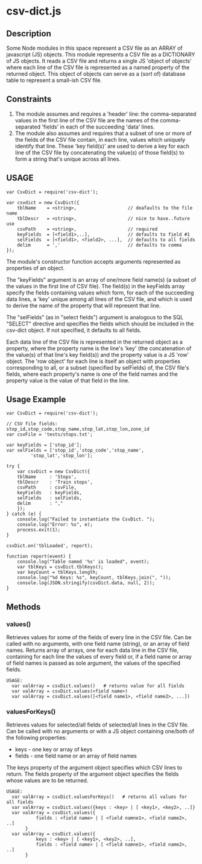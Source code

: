 # csv-dict.js

## Description

Some Node modules in this space represent a CSV file as an ARRAY of
javascript (JS) objects.  This module represents a CSV file as a
DICTIONARY of JS objects.  It reads a CSV file and returns a single JS
'object of objects' where each line of the CSV file is represented as
a named property of the returned object.  This object of objects can
serve as a (sort of) database table to represent a small-ish CSV file.

## Constraints

1. The module assumes and requires a 'header' line: the
   comma-separated values in the first line of the CSV file are the
   names of the comma-separated 'fields' in each of the succeeding
   'data' lines.
2. The module also assumes and requires that a subset of one or more
   of the fields of the CSV file contain, in each line, values which
   uniquely identify that line.  These 'key field(s)' are used to
   derive a key for each line of the CSV file by concatenating the
   value(s) of those field(s) to form a string that's unique across
   all lines.

## USAGE

    var CsvDict = require('csv-dict');
    
    var csvdict = new CsvDict({
        tblName    = <string>,                   // deafaults to the file name
        tblDescr   = <string>,                   // nice to have..future use
        csvPath    = <string>,                   // required
        keyFields  = [<field1>,..],              // defaults to field #1
        selFields  = [<field1>, <field2>, ...],  // defaults to all fields
        delim      = ','                         // defaults to comma
	});



The module's constructor function accepts arguments represented as
properties of an object.

The "keyFields" argument is an array of one/more field name(s) (a
subset of the values in the first line of CSV file).  The field(s) in the
keyFields array specify the fields containing values which form, for
each of the succeeding data lines, a 'key' unique among all lines
of the CSV file, and which is used to derive the name of the property
that will represent that line.

The "selFields" (as in "select fields") argument is analogous to the
SQL "SELECT" directive and specifies the fields which should be
included in the csv-dict object.  If not specified, it defaults to all
fields.

Each data line of the CSV file is represented in the returned object
as a property, where the property name is the line's 'key' (the
concatenation of the value(s) of that line's key field(s)) and the
property value is a JS 'row' object.  The 'row object' for each line
is itself an object with properties corresponding to all, or a subset
(specified by selFields) of, the CSV file's fields, where each
property's name is one of the field names and the property value is
the value of that field in the line.

## Usage Example

    var CsvDict = require('csv-dict');
    
    // CSV file fields: stop_id,stop_code,stop_name,stop_lat,stop_lon,zone_id
    var csvFile = 'tests/stops.txt';
    
    var keyFields = ['stop_id'];
    var selFields = ['stop_id','stop_code','stop_name',
    		 'stop_lat','stop_lon'];
    
    try {
        var csvDict = new CsvDict({
    	tblName     : 'Stops',
    	tblDescr    : 'Train stops',
    	csvPath     : csvFile,
    	keyFields   : keyFields,
    	selFields   : selFields,
    	delim       : ","
        });
    } catch (e) {
        console.log("Failed to instantiate the CsvDict. ");
        console.log("Error: %s", e);
        process.exit(1);
    }
    
    csvDict.on('tblLoaded', report);
    
    function report(event) {
        console.log("Table named '%s' is loaded", event);
        var tblKeys = csvDict.tblKeys();
        var keyCount = tblKeys.length;
        console.log("%d Keys: %s", keyCount, tblKeys.join(", "));
        console.log(JSON.stringify(csvDict.data, null, 2));
    }

## Methods

### values()

Retrieves values for some of the fields of every line in the CSV file.
Can be called with no arguments, with one field name (string), or an
array of field names.  Returns array of arrays, one for each data line
in the CSV file, containing for each line the values of every field
or, if a field name or array of field names is passed as sole argument,
the values of the specified fields.

    USAGE:
      var valArray = csvDict.values()   # returns value for all fields
      var valArray = csvDict.values(<field name>)
      var valArray = csvDict.values([<field name1>, <field name2>, ...])

### valuesForKeys()

Retrieves values for selected/all fields of selected/all lines in the
CSV file.  Can be called with no arguments or with a JS object
containing one/both of the following properties:

  - keys - one key or array of keys
  - fields - one field name or an array of field names

The keys property of the argument object specifies which CSV lines to
return.  The fields property of the argument object specifies the
fields whose values are to be returned.


    USAGE:
      var valArray = csvDict.valuesForKeys()   # returns all values for all fields
      var valArray = csvDict.values({keys : <key> | [ <key1>, <key2>, ..]}
      var valArray = csvDict.values({
               fields : <field name> | [ <field namne1>, <field name2>, ..]
	       }
      var valArray = csvDict.values({
               keys : <key> | [ <key1>, <key2>, ..],
               fields : <field name> | [ <field namne1>, <field name2>, ..]
	       }

